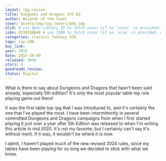 ```yaml
---
layout: rpg-review
title: Dungeons and Dragons 5th Ed
author: Wizards of the Coast
cover: assets/img/rpg_covers/phb.jpg
olid: # use Open Library ID to fetch cover (if no `cover` is provided)
isbn: 0330258648 # use ISBN to fetch cover (if no `olid` is provided, dashes are optional)
categories: classics fantasy d20
tags: top-100
buy_link:
year: 2015
date: 2015-10-09
released: 2014
stars: 4
goodreads_review:
status: Digital
---
```


What is there to say about Dungeons and Dragons that hasn't been said already, especially 5th edition? It's only the most popular table top role playing game out there!

It was the first table top rpg that I was introduced to, and it's certainly the one that I've played the most. I have been intermittently in several committed Dungeons and Dragons campaigns from when I first started playing it just over a year after 5th Edition was released to when I'm writing this article in mid 2025. It's not my favorite, but I certainly can't say it's without merit. If it was, it wouldn't be where it is now.

I admit, I haven't played much of the new revised 2024 rules, since my tables have been playing for so long we decided to stick with what we knew.